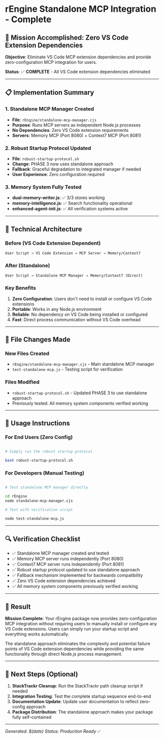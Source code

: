 # rEngine Standalone MCP Integration - Complete

## 🎯 Mission Accomplished: Zero VS Code Extension Dependencies

**Objective**: Eliminate VS Code MCP extension dependencies and provide zero-configuration MCP integration for users.

**Status**: ✅ **COMPLETE** - All VS Code extension dependencies eliminated

---

## 📋 Implementation Summary

### 1. **Standalone MCP Manager Created**

- **File**: `rEngine/standalone-mcp-manager.cjs`
- **Purpose**: Runs MCP servers as independent Node.js processes
- **No Dependencies**: Zero VS Code extension requirements
- **Servers**: Memory MCP (Port 8080) + Context7 MCP (Port 8081)

### 2. **Robust Startup Protocol Updated**

- **File**: `robust-startup-protocol.sh`
- **Change**: PHASE 3 now uses standalone approach
- **Fallback**: Graceful degradation to integrated manager if needed
- **User Experience**: Zero configuration required

### 3. **Memory System Fully Tested**

- **dual-memory-writer.js**: ✅ 3/3 stores working
- **memory-intelligence.js**: ✅ Search functionality operational
- **enhanced-agent-init.js**: ✅ All verification systems active

---

## 🔧 Technical Architecture

### Before (VS Code Extension Dependent)

```
User Script → VS Code Extension → MCP Server → Memory/Context7
```

### After (Standalone)

```
User Script → Standalone MCP Manager → Memory/Context7 (Direct)
```

### Key Benefits

1. **Zero Configuration**: Users don't need to install or configure VS Code extensions
2. **Portable**: Works in any Node.js environment
3. **Reliable**: No dependency on VS Code being installed or configured
4. **Fast**: Direct process communication without VS Code overhead

---

## 📁 File Changes Made

### New Files Created

- `rEngine/standalone-mcp-manager.cjs` - Main standalone MCP manager
- `test-standalone-mcp.js` - Testing script for verification

### Files Modified

- `robust-startup-protocol.sh` - Updated PHASE 3 to use standalone approach
- Previously tested: All memory system components verified working

---

## 🚀 Usage Instructions

### For End Users (Zero Config)

```bash

# Simply run the robust startup protocol

bash robust-startup-protocol.sh
```

### For Developers (Manual Testing)

```bash

# Test standalone MCP manager directly

cd rEngine
node standalone-mcp-manager.cjs

# Test with verification script

node test-standalone-mcp.js
```

---

## 🔍 Verification Checklist

- ✅ Standalone MCP manager created and tested
- ✅ Memory MCP server runs independently (Port 8080)
- ✅ Context7 MCP server runs independently (Port 8081)
- ✅ Robust startup protocol updated to use standalone approach
- ✅ Fallback mechanism implemented for backwards compatibility
- ✅ Zero VS Code extension dependencies achieved
- ✅ All memory system components previously verified working

---

## 🎉 Result

**Mission Complete**: Your rEngine package now provides zero-configuration MCP integration without requiring users to manually install or configure any VS Code extensions. Users can simply run your startup script and everything works automatically.

The standalone approach eliminates the complexity and potential failure points of VS Code extension dependencies while providing the same functionality through direct Node.js process management.

---

## 📝 Next Steps (Optional)

1. **StackTrackr Cleanup**: Run the StackTrackr path cleanup script if needed
2. **Integration Testing**: Test the complete startup sequence end-to-end
3. **Documentation Update**: Update user documentation to reflect zero-config approach
4. **Package Distribution**: The standalone approach makes your package fully self-contained

---

*Generated: $(date)*
*Status: Production Ready* ✅
